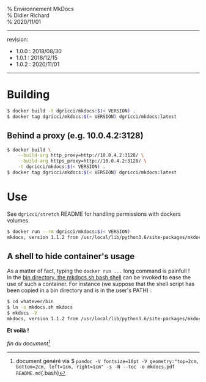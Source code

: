 % Environnement MkDocs  
% Didier Richard  
% 2020/11/01

---

revision:
- 1.0.0 : 2018/08/30  
- 1.0.1 : 2018/12/15  
- 1.0.2 : 2020/11/01  

---

# Building #

```bash
$ docker build -t dgricci/mkdocs:$(< VERSION) .
$ docker tag dgricci/mkdocs:$(< VERSION) dgricci/mkdocs:latest
```

## Behind a proxy (e.g. 10.0.4.2:3128) ##

```bash
$ docker build \
    --build-arg http_proxy=http://10.0.4.2:3128/ \
    --build-arg https_proxy=http://10.0.4.2:3128/ \
    -t dgricci/mkdocs:$(< VERSION) .
$ docker tag dgricci/mkdocs:$(< VERSION) dgricci/mkdocs:latest
```

# Use #

See `dgricci/stretch` README for handling permissions with dockers volumes.

```bash
$ docker run --rm dgricci/mkdocs:$(< VERSION)
mkdocs, version 1.1.2 from /usr/local/lib/python3.6/site-packages/mkdocs (Python 3.6)
```

## A shell to hide container's usage ##

As a matter of fact, typing the `docker run ...` long command is painfull !  
In the [bin directory, the mkdocs.sh bash shell](bin/mkdocs.sh) can be invoked
to ease the use of such a container. For instance (we suppose that the shell
script has been copied in a bin directory and is in the user's PATH) :

```bash
$ cd whatever/bin
$ ln -s mkdocs.sh mkdocs
$ mkdocs -V
mkdocs, version 1.1.2 from /usr/local/lib/python3.6/site-packages/mkdocs (Python 3.6)
```

__Et voilà !__


_fin du document[^pandoc_gen]_

[^pandoc_gen]: document généré via $ `pandoc -V fontsize=10pt -V geometry:"top=2cm, bottom=2cm, left=1cm, right=1cm" -s -N --toc -o mkdocs.pdf README.md`{.bash}

